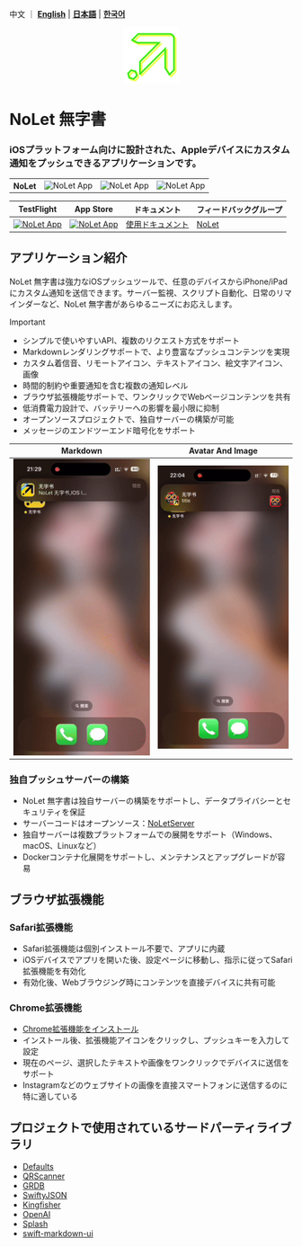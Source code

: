   
中文 ｜ **[English](README.EN.md)** | **[日本語](README.JA.md)** | **[한국어](README.KO.md)**

<p align="center">

<img src="/_media/egglogo.png" alt="NoLet" title="NoLet" width="100"/>

</p>

# NoLet 無字書
### iOSプラットフォーム向けに設計された、Appleデバイスにカスタム通知をプッシュできるアプリケーションです。

<table>
  <tr>
    <th style="border: none;"><strong>NoLet</strong></th>
    <td style="border: none;"><img src="https://img.shields.io/badge/Xcode-16.2-blue?logo=Xcode&logoColor=white" alt="NoLet App"></td>
    <td style="border: none;"><img src="https://img.shields.io/badge/Swift-5.10-red?logo=Swift&logoColor=white" alt="NoLet App"></td>
    <td style="border: none;"><img src="https://img.shields.io/badge/iOS-16.0+-green?logo=apple&logoColor=white" alt="NoLet App"></td>
  </tr>
</table>

| TestFlight | App Store | ドキュメント | フィードバックグループ |
|-------|--------|-------|--------|
|[<img src="https://is1-ssl.mzstatic.com/image/thumb/Purple221/v4/fc/78/a0/fc78a0ee-dc6b-00d9-85be-e74c24b2bcb5/AppIcon-85-220-0-4-2x.png/512x0w.webp" alt="NoLet App" height="45"> ](https://testflight.apple.com/join/PMPaM6BR) | [<img src="https://developer.apple.com/assets/elements/badges/download-on-the-app-store.svg" alt="NoLet App" height="40">](https://apps.apple.com/us/app/id6615073345)| [使用ドキュメント](https://sunvc.github.io) | [NoLet](https://t.me/PushToMe) |


## アプリケーション紹介

NoLet 無字書は強力なiOSプッシュツールで、任意のデバイスからiPhone/iPadにカスタム通知を送信できます。サーバー監視、スクリプト自動化、日常のリマインダーなど、NoLet 無字書があらゆるニーズにお応えします。

> [!IMPORTANT]
>
>  - シンプルで使いやすいAPI、複数のリクエスト方式をサポート
>  - Markdownレンダリングサポートで、より豊富なプッシュコンテンツを実現
>  - カスタム着信音、リモートアイコン、テキストアイコン、絵文字アイコン、画像
>  - 時間的制約や重要通知を含む複数の通知レベル
>  - ブラウザ拡張機能サポートで、ワンクリックでWebページコンテンツを共有
>  - 低消費電力設計で、バッテリーへの影響を最小限に抑制
>  - オープンソースプロジェクトで、独自サーバーの構築が可能
>  - メッセージのエンドツーエンド暗号化をサポート



|Markdown|Avatar And Image|
|-------|--------|
|<img src="/_media/markdown.gif" width="350">|<img src="/_media/avatarAndImage.gif" width="350">|
  

### 独自プッシュサーバーの構築

* NoLet 無字書は独自サーバーの構築をサポートし、データプライバシーとセキュリティを保証
* サーバーコードはオープンソース：[NoLetServer](https://github.com/sunvc/NoLets)
* 独自サーバーは複数プラットフォームでの展開をサポート（Windows、macOS、Linuxなど）
* Dockerコンテナ化展開をサポートし、メンテナンスとアップグレードが容易

## ブラウザ拡張機能

### Safari拡張機能

* Safari拡張機能は個別インストール不要で、アプリに内蔵
* iOSデバイスでアプリを開いた後、設定ページに移動し、指示に従ってSafari拡張機能を有効化
* 有効化後、Webブラウジング時にコンテンツを直接デバイスに共有可能

### Chrome拡張機能

* [Chrome拡張機能をインストール](https://chromewebstore.google.com/detail/NoLet/gadgoijjifgnbeehmcapjfipggiijeej)
* インストール後、拡張機能アイコンをクリックし、プッシュキーを入力して設定
* 現在のページ、選択したテキストや画像をワンクリックでデバイスに送信をサポート
* Instagramなどのウェブサイトの画像を直接スマートフォンに送信するのに特に適している


## プロジェクトで使用されているサードパーティライブラリ

* [Defaults](https://github.com/sindresorhus/Defaults)
* [QRScanner](https://github.com/mercari/QRScanner)
* [GRDB](https://github.com/groue/GRDB.swift.git)
* [SwiftyJSON](https://github.com/SwiftyJSON/SwiftyJSON)
* [Kingfisher](https://github.com/onevcat/Kingfisher)
* [OpenAI](https://github.com/MacPaw/OpenAI)
* [Splash](https://github.com/AugustDev/Splash)
* [swift-markdown-ui](https://github.com/gonzalezreal/swift-markdown-ui)